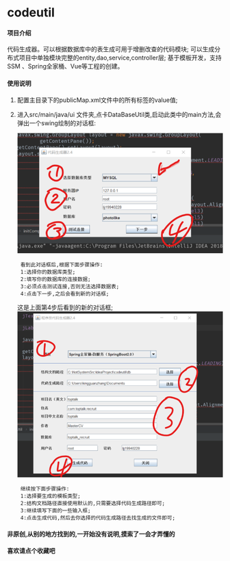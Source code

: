# codeutil

#### 项目介绍
代码生成器。可以根据数据库中的表生成可用于增删改查的代码模块;
可以生成分布式项目中单独模块完整的entity,dao,service,controller层;
基于模板开发，支持SSM 、Spring全家桶、Vue等工程的创建。

#### 使用说明

1. 配置主目录下的publicMap.xml文件中的所有标签的value值;
2. 进入src/main/java/ui 文件夹,点卡DataBaseUtil类,启动此类中的main方法,会弹出一个swing绘制的对话框:

    ![](屏幕草图/草图.png)
        
        看到此对话框后,根据下面步骤操作:
        1:选择你的数据库类型;
        2:填写你的数据库的连接数据;
        3:必须点击测试连接,否则无法选择数据表;
        4:点击下一步,之后会看到新的对话框;
   
    
    这是上面第4步后看到的新的对话框;
   ![](屏幕草图/草图2.png)
   
        继续按下面步骤操作:
        1:选择要生成的模板类型;
        2:结构文档路径直接使用默认的,只需要选择代码生成路径即可;
        3:继续填写下面的一些输入框;
        4:点击生成代码,然后去你选择的代码生成路径去找生成的文件即可;
        


#### 非原创,从别的地方找到的,一开始没有说明,摸索了一会才弄懂的
#### 喜欢请点个收藏吧



